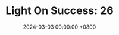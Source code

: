 ---
title: "Light On Success: 26"
date: 2024-03-03 00:00:00 +0800
categories: [Blogging]
tag: [Blogging]
image: https://pbs.twimg.com/media/GHCrNtsWwAA5zZD?format=jpg&name=large
---